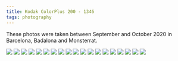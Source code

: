 ```yaml
---
title: Kodak ColorPlus 200 - 1346
tags: photography
---
```



These photos were taken between September and October 2020 in Barcelona, Badalona and Monsterrat.

![](large:01.jpg)
![](large:02.jpg)
![](large:03.jpg)
![](large:04.jpg)
![](large:05.jpg)
![](large:06.jpg)
![](large:07.jpg)
![](large:08.jpg)
![](large:09.jpg)
![](large:10.jpg)
![](large:11.jpg)
![](large:12.jpg)
![](large:13.jpg)
![](large:14.jpg)
![](large:15.jpg)
![](large:16.jpg)
![](large:17.jpg)
![](large:18.jpg)
![](large:19.jpg)

